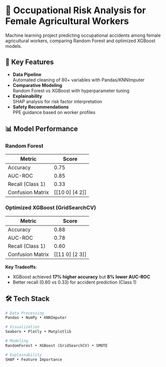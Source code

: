 # 🌾 Occupational Risk Analysis for Female Agricultural Workers



Machine learning project predicting occupational accidents among female agricultural workers, comparing Random Forest and optimized XGBoost models.

## 🚀 Key Features

- **Data Pipeline**  
  Automated cleaning of 80+ variables with Pandas/KNNImputer
- **Comparative Modeling**  
  Random Forest vs XGBoost with hyperparameter tuning
- **Explainability**  
  SHAP analysis for risk factor interpretation
- **Safety Recommendations**  
  PPE guidance based on worker profiles

## 📊 Model Performance

### Random Forest
| Metric          | Score               |
|-----------------|---------------------|
| Accuracy        | 0.75               |
| AUC-ROC         | 0.85               |
| Recall (Class 1)| 0.33               |
| Confusion Matrix| [[10 0] [4 2]]     |

### Optimized XGBoost (GridSearchCV)
| Metric          | Score               |
|-----------------|---------------------|
| Accuracy        | 0.88               |
| AUC-ROC         | 0.78               |
| Recall (Class 1)| 0.60               |
| Confusion Matrix| [[11 0] [2 3]]     |

**Key Tradeoffs**:
- XGBoost achieved **17% higher accuracy** but **8% lower AUC-ROC**
- Better recall (0.60 vs 0.33) for accident prediction (Class 1)

## 🛠️ Tech Stack

```python
# Data Processing
Pandas • NumPy • KNNImputer

# Visualization
Seaborn • Plotly • Matplotlib

# Modeling
RandomForest • XGBoost (GridSearchCV) • SMOTE

# Explainability
SHAP • Feature Importance


